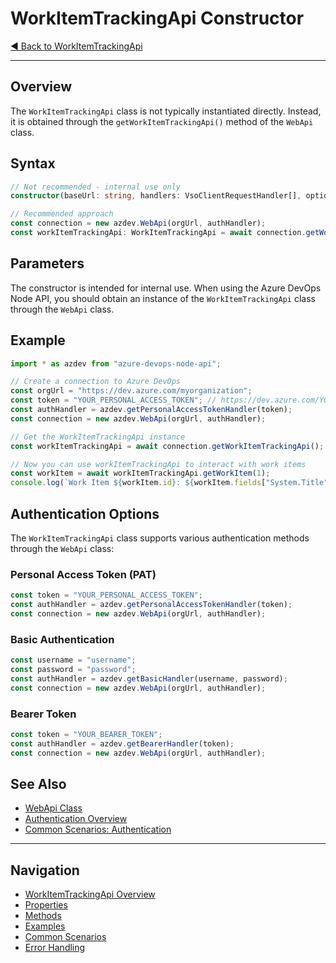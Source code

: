 # WorkItemTrackingApi Constructor

[◀ Back to WorkItemTrackingApi](./README.md)

---

## Overview

The `WorkItemTrackingApi` class is not typically instantiated directly. Instead, it is obtained through the `getWorkItemTrackingApi()` method of the `WebApi` class.

## Syntax

```typescript
// Not recommended - internal use only
constructor(baseUrl: string, handlers: VsoClientRequestHandler[], options?: IRequestOptions);

// Recommended approach
const connection = new azdev.WebApi(orgUrl, authHandler);
const workItemTrackingApi: WorkItemTrackingApi = await connection.getWorkItemTrackingApi();
```

## Parameters

The constructor is intended for internal use. When using the Azure DevOps Node API, you should obtain an instance of the `WorkItemTrackingApi` class through the `WebApi` class.

## Example

```typescript
import * as azdev from "azure-devops-node-api";

// Create a connection to Azure DevOps
const orgUrl = "https://dev.azure.com/myorganization";
const token = "YOUR_PERSONAL_ACCESS_TOKEN"; // https://dev.azure.com/YOUR_ORG/_usersSettings/tokens
const authHandler = azdev.getPersonalAccessTokenHandler(token);
const connection = new azdev.WebApi(orgUrl, authHandler);

// Get the WorkItemTrackingApi instance
const workItemTrackingApi = await connection.getWorkItemTrackingApi();

// Now you can use workItemTrackingApi to interact with work items
const workItem = await workItemTrackingApi.getWorkItem(1);
console.log(`Work Item ${workItem.id}: ${workItem.fields["System.Title"]}`);
```

## Authentication Options

The `WorkItemTrackingApi` class supports various authentication methods through the `WebApi` class:

### Personal Access Token (PAT)

```typescript
const token = "YOUR_PERSONAL_ACCESS_TOKEN";
const authHandler = azdev.getPersonalAccessTokenHandler(token);
const connection = new azdev.WebApi(orgUrl, authHandler);
```

### Basic Authentication

```typescript
const username = "username";
const password = "password";
const authHandler = azdev.getBasicHandler(username, password);
const connection = new azdev.WebApi(orgUrl, authHandler);
```

### Bearer Token

```typescript
const token = "YOUR_BEARER_TOKEN";
const authHandler = azdev.getBearerHandler(token);
const connection = new azdev.WebApi(orgUrl, authHandler);
```

## See Also

- [WebApi Class](../web-api.md)
- [Authentication Overview](../../authentication.md)
- [Common Scenarios: Authentication](../common-scenarios.md#authentication)

---

## Navigation

- [WorkItemTrackingApi Overview](./README.md)
- [Properties](./properties.md)
- [Methods](./methods/README.md)
- [Examples](./examples.md)
- [Common Scenarios](./common-scenarios.md)
- [Error Handling](./error-handling.md) 